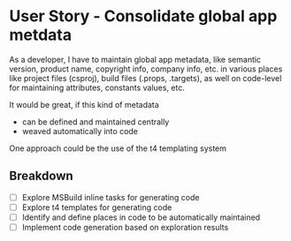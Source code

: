 # User Story - Consolidate global app metdata

As a developer, I have to maintain global app metadata,
like semantic version, product name, copyright info, company info, etc. 
in various places like project files (csproj), build files (.props, .targets),
as well on code-level for maintaining attributes, constants values, etc.

It would be great, if this kind of metadata

* can be defined and maintained centrally
* weaved automatically into code

One approach could be the use of the t4 templating system

## Breakdown

*[ ] Explore MSBuild inline tasks for generating code
*[ ] Explore t4 templates for generating code
*[ ] Identify and define places in code to be automatically maintained
*[ ] Implement code generation based on exploration results
